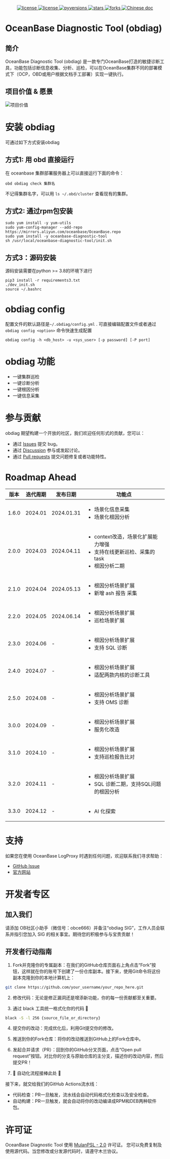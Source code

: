 <p align="center">
    <a href="https://github.com/oceanbase/obdiag/blob/master/LICENSE">
        <img alt="license" src="https://img.shields.io/badge/license-MulanPubL--2.0-blue" />
    </a>
    <a href="https://github.com/oceanbase/obdiag/releases/latest">
        <img alt="license" src="https://img.shields.io/badge/dynamic/json?color=blue&label=release&query=tag_name&url=https%3A%2F%2Fapi.github.com%2Frepos%2Foceanbase%2Fobdiag%2Freleases%2Flatest" />
    </a>
    <a href="https://img.shields.io/badge/python%20-3.8.0%2B-blue.svg">
        <img alt="pyversions" src="https://img.shields.io/badge/python%20-3.8.0%2B-blue.svg" />
    </a>
    <a href="https://github.com/oceanbase/obdiag">
        <img alt="stars" src="https://img.shields.io/badge/dynamic/json?color=blue&label=stars&query=stargazers_count&url=https%3A%2F%2Fapi.github.com%2Frepos%2Foceanbase%2Fobdiag" />
    </a>
    <a href="https://github.com/oceanbase/obdiag">
        <img alt="forks" src="https://img.shields.io/badge/dynamic/json?color=blue&label=forks&query=forks&url=https%3A%2F%2Fapi.github.com%2Frepos%2Foceanbase%2Fobdiag" />
    </a>
    <a href="https://www.oceanbase.com/docs/obdiag-cn">
        <img alt="Chinese doc" src="https://img.shields.io/badge/文档-简体中文-blue" />
    </a>
</p>

# OceanBase Diagnostic Tool (obdiag)

## 简介
OceanBase Diagnostic Tool (obdiag) 是一款专门OceanBase打造的敏捷诊断工具，功能包括诊断信息收集、分析、巡检，可以在OceanBase集群不同的部署模式下（OCP，OBD或用户根据文档手工部署）实现一键执行。

## 项目价值 & 愿景

![项目价值](./images/obdiag_cn.png)

# 安装 obdiag

可通过如下方式安装obdiag

## 方式1: 用 obd 直接运行

在 oceanbase 集群部署服务器上可以直接运行下面的命令：

```
obd obdiag check 集群名
```

不记得集群名字，可以用 `ls ~/.obd/cluster` 查看现有的集群。

## 方式2: 通过rpm包安装
```shell script
sudo yum install -y yum-utils
sudo yum-config-manager --add-repo https://mirrors.aliyun.com/oceanbase/OceanBase.repo
sudo yum install -y oceanbase-diagnostic-tool
sh /usr/local/oceanbase-diagnostic-tool/init.sh
```

## 方式3：源码安装
源码安装需要在python >= 3.8的环境下进行

```shell
pip3 install -r requirements3.txt
./dev_init.sh
source ~/.bashrc
```

# obdiag config
配置文件的默认路径是`~/.obdiag/config.yml` . 可直接编辑配置文件或者通过`obdiag config <option>` 命令快速生成配置
```shell script
obdiag config -h <db_host> -u <sys_user> [-p password] [-P port]
```

# obdiag 功能
- 一键集群巡检
- 一键诊断分析
- 一键根因分析
- 一键信息采集


# 参与贡献

obdiag 期望构建一个开放的社区，我们欢迎任何形式的贡献，您可以：
- 通过 [Issues](https://github.com/oceanbase/obdiag/issues) 提交 bug。
- 通过 [Discussion](https://github.com/oceanbase/obdiag/discussions) 参与或发起讨论。
- 通过 [Pull requests](https://github.com/oceanbase/obdiag/pulls) 提交问题修复或者功能特性。

# Roadmap Ahead

| 版本 | 迭代周期 |发布日期| 功能点 | 
|---------|--------|-------|---------|
|1.6.0| 2024.01|2024.01.31| <ul><li> 场景化信息采集 </li><li> 场景化根因分析 </li></ul> |
|2.0.0|2024.03| 2024.04.11|<ul><li> context改造，场景化扩展能力增强 </li><li> 支持在线更新巡检、采集的task </li><li> 根因分析二期 </li></ul>|
|2.1.0|2024.04| 2024.05.13|<ul><li> 根因分析场景扩展 </li><li> 新增 ash 报告 采集 </li></ul>|
|2.2.0|2024.05| 2024.06.14 |<ul><li> 根因分析场景扩展 </li><li> 巡检场景扩展 </li></ul>|
|2.3.0|2024.06| - |<ul><li> 根因分析场景扩展 </li><li> 支持 SQL 诊断 </li></ul>|
|2.4.0|2024.07| - |<ul><li> 根因分析场景扩展 </li><li> 适配两款内核的诊断工具 </li></ul>|
|2.5.0|2024.08| - |<ul><li> 根因分析场景扩展 </li><li> 支持 OMS 诊断 </li></ul>|
|3.0.0|2024.09| - |<ul><li> 根因分析场景扩展 </li><li> 服务化改造 </li></ul>|
|3.1.0|2024.10| - |<ul><li> 根因分析场景扩展 </li><li> 支持巡检报告比对 </li></ul>|
|3.2.0|2024.11| - |<ul><li> 根因分析场景扩展 </li><li> SQL 诊断二期，支持SQL问题的根因分析 </li></ul>|
|3.3.0|2024.12| - |<ul><li> AI 化探索 </li></ul>|

# 支持

如果您在使用 OceanBase LogProxy 时遇到任何问题，欢迎联系我们寻求帮助：

- [GitHub Issue](https://github.com/oceanbase/obdiag/issues)
- [官方网站](https://www.oceanbase.com/docs/obdiag-cn)

# 开发者专区

## 加入我们
请添加 OB社区小助手（微信号：obce666）并备注“obdiag SIG”，工作人员会联系并指引您加入 SIG 的相关事宜。期待您的积极参与与宝贵贡献！

## 开发者行动指南

1. Fork并克隆你的专属副本：在我们的GitHub仓库页面右上角点击“Fork”按钮，这样就在你的账号下创建了一份仓库副本。接下来，使用Git命令将这份副本克隆到你的本地计算机上：

```bash
git clone https://github.com/your_username/your_repo_here.git
```

2. 修改代码：无论是修正漏洞还是增添新功能，你的每一份贡献都至关重要。

3. 通过 black 工具统一格式化你的代码 🎨

```bash
black -S -l 256 {source_file_or_directory}
```

4. 提交你的改动：完成优化后，利用Git提交你的修改。

5. 推送到你的Fork仓库：将你的改动推送到GitHub上的Fork仓库中。

6. 发起合并请求（PR）：回到你的GitHub分叉页面，点击“Open pull request”按钮。对比你的分支与原始仓库的主分支，描述你的改动内容，然后提交PR！

7. 🚀 自动化流程接棒此处 🤖

接下来，就交给我们的GitHub Actions流水线：
- 代码检查：PR一旦触发，流水线会自动代码格式化检查以及安全检查。
- 自动构建：PR一旦触发，就会自动将你的改动编译成RPM和DEB两种软件包。


# 许可证

OceanBase Diagnostic Tool 使用 [MulanPSL - 2.0](http://license.coscl.org.cn/MulanPSL2) 许可证。
您可以免费复制及使用源代码。当您修改或分发源代码时，请遵守木兰协议。
